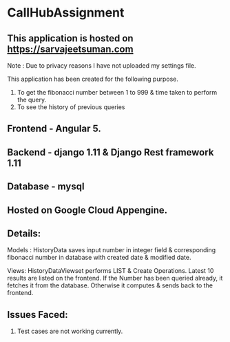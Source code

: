 # CallHubAssignment

## This application is hosted on https://sarvajeetsuman.com
Note : Due to privacy reasons I have not uploaded my settings file. 

This application has been created for the following purpose.

1. To get the fibonacci number between 1 to 999 & time taken to perform the query.
2. To see the history of previous queries

## Frontend - Angular 5.
## Backend - django 1.11 & Django Rest framework 1.11
## Database - mysql
## Hosted on Google Cloud Appengine.

## Details:
Models : HistoryData 
saves input number in integer field & corresponding 
fibonacci number in database with created date & 
modified date.

Views:
HistoryDataViewset performs LIST & Create Operations.
Latest 10 results are listed on the frontend.
If the Number has been queried already, it fetches it from
the database. Otherwise it computes & sends back to the frontend.

## Issues Faced:
 1. Test cases are not working currently.
 

